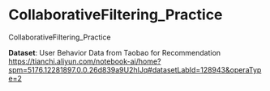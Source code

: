 # CollaborativeFiltering_Practice
CollaborativeFiltering_Practice

**Dataset**:
User Behavior Data from Taobao for Recommendation
https://tianchi.aliyun.com/notebook-ai/home?spm=5176.12281897.0.0.26d839a9U2hIJq#datasetLabId=128943&operaType=2
